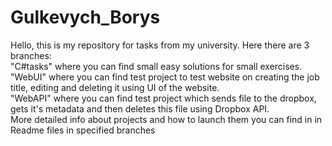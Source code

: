# Gulkevych_Borys
Hello, this is my repository for tasks from my university. Here there are 3 branches:  
"C#tasks" where you can find small easy solutions for small exercises.  
"WebUI" where you can find test project to test website on creating the job title, editing and deleting it using UI of the website.  
"WebAPI" where you can find test project which sends file to the dropbox, gets it's metadata and then deletes this file using Dropbox API.  
More detailed info about projects and how to launch them you can find in in Readme files in specified branches
